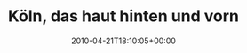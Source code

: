 ---
retweeted: false
source: <a href="http://twitter.com" rel="nofollow">Twitter Web Client</a>
entities:
  hashtags: []
  symbols: []
  user_mentions: []
  urls: []
display_text_range:
- '0'
- '130'
favorite_count: '0'
id_str: '12590284234'
truncated: false
retweet_count: '0'
id: '12590284234'
created_at: Wed Apr 21 18:10:05 +0000 2010
favorited: false
full_text: Köln, das haut hinten und vorn nicht hin! Ein "H" Zeichen, wenn doch da
  eine "S" fährt, die doch eigentlich gerade eine "U" ist!?!
lang: de
tags:
- pesos:twitter
date: '2010-04-21T18:10:05+00:00'
src: https://twitter.com/bascht/status/12590284234
original_url: https://twitter.com/bascht/status/12590284234
type: twitter_tweet
text: Köln, das haut hinten und vorn nicht hin! Ein "H" Zeichen, wenn doch da eine
  "S" fährt, die doch eigentlich gerade eine "U" ist!?!
title: 'Köln, das haut hinten und vorn '

---